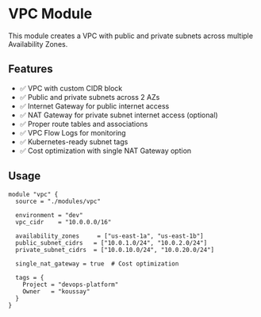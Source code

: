 # VPC Module

This module creates a VPC with public and private subnets across multiple Availability Zones.

## Features

- ✅ VPC with custom CIDR block
- ✅ Public and private subnets across 2 AZs
- ✅ Internet Gateway for public internet access
- ✅ NAT Gateway for private subnet internet access (optional)
- ✅ Proper route tables and associations
- ✅ VPC Flow Logs for monitoring
- ✅ Kubernetes-ready subnet tags
- ✅ Cost optimization with single NAT Gateway option

## Usage
```hcl
module "vpc" {
  source = "./modules/vpc"
  
  environment = "dev"
  vpc_cidr    = "10.0.0.0/16"
  
  availability_zones     = ["us-east-1a", "us-east-1b"]
  public_subnet_cidrs   = ["10.0.1.0/24", "10.0.2.0/24"]
  private_subnet_cidrs  = ["10.0.10.0/24", "10.0.20.0/24"]
  
  single_nat_gateway = true  # Cost optimization
  
  tags = {
    Project = "devops-platform"
    Owner   = "koussay"
  }
}